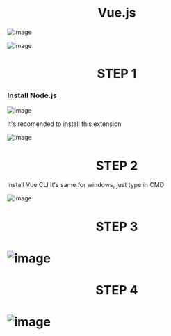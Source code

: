<h1 align="center"> Vue.js </h1>
  
![image](https://user-images.githubusercontent.com/49925421/79354142-4de77080-7f3c-11ea-88c3-7ca101204e40.png)

![image](https://user-images.githubusercontent.com/49925421/79359013-53e05000-7f42-11ea-9b86-9f543144959a.png)

<h1 align="center"> STEP 1 </h1>
<h3 > Install Node.js </h3>

![image](https://user-images.githubusercontent.com/49925421/79358986-475bf780-7f42-11ea-8d93-e000e26a07fa.png)

It's recomended to install this extension 
  
![image](https://user-images.githubusercontent.com/49925421/79359330-c18c7c00-7f42-11ea-9b2d-3b20e526984a.png)


<h1 align="center"> STEP 2 </h1>
Install Vue CLI
It's same for windows, just type in CMD
  
![image](https://user-images.githubusercontent.com/49925421/79359657-29db5d80-7f43-11ea-82d0-1eadee743f9d.png)

<h1 align="center"> STEP 3 <h1>

![image](https://user-images.githubusercontent.com/49925421/79359886-6ad37200-7f43-11ea-9ceb-3a4d63f91859.png)

<h1 align="center"> STEP 4 <h1>

![image](https://user-images.githubusercontent.com/49925421/79360025-a1a98800-7f43-11ea-920d-9794a1ddbae9.png)
